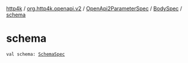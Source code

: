 [http4k](../../../index.md) / [org.http4k.openapi.v2](../../index.md) / [OpenApi2ParameterSpec](../index.md) / [BodySpec](index.md) / [schema](./schema.md)

# schema

`val schema: `[`SchemaSpec`](../../../org.http4k.openapi/-schema-spec/index.md)